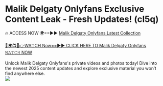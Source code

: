 # Malik Delgaty Onlyfans Exclusive Content Leak - Fresh Updates! (cl5q)

🔥 ACCESS NOW 🌍==►► <a href="https://tinyurl.com/kvy9nzfs" rel="nofollow">Malik Delgaty Onlyfans Latest Collection</a>
<br><br>
[🔴🌍📺📱👉WA𝚃CH Now==►► CLICK HERE TO Malik Delgaty Onlyfans 𝚆𝙰𝚃𝙲𝙷 NOW](https://tinyurl.com/kvy9nzfs)
<br><br>
Unlock Malik Delgaty Onlyfans's private videos and photos today! Dive into the newest 2025 content updates and explore exclusive material you won’t find anywhere else.
<br>
<a href="https://tinyurl.com/kvy9nzfs" rel="nofollow" data-target="animated-image.originalLink"><img src="https://camo.githubusercontent.com/8a4f000d20f83aca3bf7ec5f350d767afa0574a8a352519fd8cfa583a6f93a33/68747470733a2f2f692e696d6775722e636f6d2f644a486b345a712e676966" data-canonical-src="https://i.imgur.com/dJHk4Zq.gif" style="max-width: 100%; display: inline-block;" data-target="animated-image.originalImage"></a>
<br>
